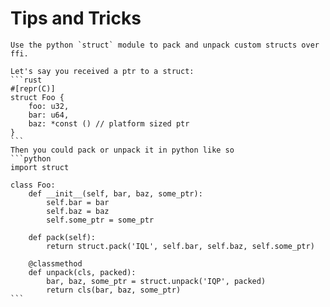 # Tips and Tricks

~~~admonish tip title = "Use the `struct` module" collapsible = true
Use the python `struct` module to pack and unpack custom structs over ffi.

Let's say you received a ptr to a struct:
```rust
#[repr(C)]
struct Foo {
    foo: u32,
    bar: u64,
    baz: *const () // platform sized ptr
}
```
Then you could pack or unpack it in python like so
```python
import struct

class Foo:
    def __init__(self, bar, baz, some_ptr):
        self.bar = bar
        self.baz = baz
        self.some_ptr = some_ptr

    def pack(self):
        return struct.pack('IQL', self.bar, self.baz, self.some_ptr)

    @classmethod
    def unpack(cls, packed):
        bar, baz, some_ptr = struct.unpack('IQP', packed)
        return cls(bar, baz, some_ptr)
```
~~~
